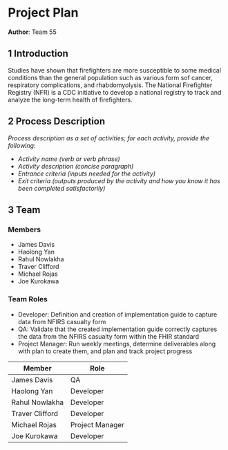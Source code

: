 # Project Plan


**Author**: Team 55

## 1 Introduction

Studies have shown that firefighters are more susceptible to some medical conditions than the general population such as various form sof cancer, respiratory complications, and rhabdomyolysis.  The National Firefighter Registry (NFR) is a CDC initiative to develop a national registry to track and analyze the long-term health of firefighters.

## 2 Process Description

*Process description as a set of activities; for each activity, provide the following:*

- *Activity name (verb or verb phrase)*
- *Activity description (concise paragraph)*
- *Entrance criteria (inputs needed for the activity)*
- *Exit criteria (outputs produced by the activity and how you know it has been completed satisfactorily)*

## 3 Team

### Members

- James Davis
- Haolong Yan
- Rahul Nowlakha
- Traver Clifford
- Michael Rojas
- Joe Kurokawa

### Team Roles
- Developer: Definition and creation of implementation guide to capture data from NFIRS casualty form
- QA: Validate that the created implementation guide correctly captures the data from the NFIRS casualty form within the FHIR standard
- Project Manager: Run weekly meetings, determine deliverables along with plan to create them, and plan and track project progress

| Member | Role |
| ------ | ---- |
| James Davis | QA |
| Haolong Yan | Developer |
| Rahul Nowlakha | Developer |
| Traver Clifford | Developer |
| Michael Rojas | Project Manager |
| Joe Kurokawa | Developer |
